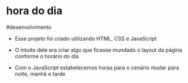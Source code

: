 # hora do dia

#desenvolvimento 

* Esse projeto foi criado utilizando HTML, CSS e JavaScript

* O intuito dele era criar algo que ficasse mundado o layout da página conforme o horário do dia

* Com o JavaScript estabelecemos horas para o cenário mudar para noite, manhã e tarde 
